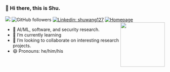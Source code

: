 ### 👋 Hi there, this is Shu.  
![](https://visitor-badge.glitch.me/badge?page_id=shuwang127)
![GitHub followers](https://img.shields.io/github/followers/shuwang127?label=Follow&style=social)
[![Linkedin: shuwang127](https://img.shields.io/badge/-shuwang127-blue?style=flat-square&logo=Linkedin&logoColor=white&link=https://www.linkedin.com/in/shuwang127/)](https://www.linkedin.com/in/shuwang127/)
[![Homepage](https://img.shields.io/badge/Homepage-46a2f1.svg?&style=flat-square&logo=Google-Chrome&logoColor=white&link=https://shuwang127.github.io/)](https://shuwang127.github.io/)
<img align="right" height="140em" src="https://github-readme-stats.vercel.app/api?username=shuwang127&show_icons=true&hide_border=true&count_private=true&hide_title=true" />

- 👀 AI/ML, software, and security research.
- 🌱 I’m currently learning 
- 💞️ I’m looking to collaborate on interesting research projects.
- 😄 Pronouns: he/him/his
